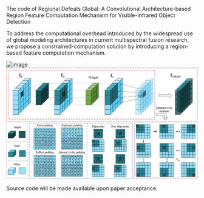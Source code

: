 The code of Regional Defeats Global: A Convolutional Architecture-based Region Feature Computation Mechanism for Visible-Infrared Object Detection

To address the computational overhead introduced by the widespread use of global modeling architectures in current multispectral fusion research, we propose a constrained-computation solution by introducing a region-based feature computation mechanism.

![image](./LMFFM.png=x400)
![image](./CARFCOM.png)

Source code will be made available upon paper acceptance.
